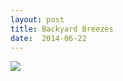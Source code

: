 ```yaml
---
layout: post
title: Backyard Breezes
date:  2014-06-22
---
```


![](https://c1.staticflickr.com/3/2897/14459257396_5b336e554f_z_d.jpg)